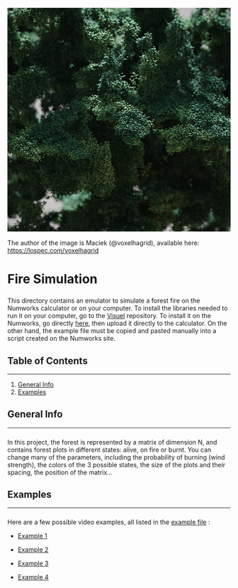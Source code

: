 <p align="center" width="100%">
<img src=".\pictures\fire.png" alt="fire">
</p>

The author of the image is Maciek (@voxelhagrid), available here: https://lospec.com/voxelhagrid

# Fire Simulation

###

This directory contains an emulator to simulate a forest fire on the Numworks calculator or on your computer. To install the libraries needed to run it on your computer, go to the [Visuel](https://github.com/Archange-py/Visuel) repository. To install it on the Numworks, go directly [here](https://my.numworks.com/python/archange/fire_simulator), then upload it directly to the calculator. On the other hand, the example file must be copied and pasted manually into a script created on the Numworks site.

## Table of Contents
***
1. [General Info](#general-info)
2. [Examples](#examples)

## General Info
***
###

In this project, the forest is represented by a matrix of dimension N, and contains forest plots in different states: alive, on fire or burnt. You can change many of the parameters, including the probability of burning (wind strength), the colors of the 3 possible states, the size of the plots and their spacing, the position of the matrix...

## Examples
***
###

Here are a few possible video examples, all listed in the [example file](example_simulation.py) :

+ [Example 1](https://github.com/Archange-py/Fire_Simulation/blob/main/movies/example_fire_1.mp4)

+ [Example 2](https://github.com/Archange-py/Fire_Simulation/blob/main/movies/example_fire_2.mp4)

+ [Example 3](https://github.com/Archange-py/Fire_Simulation/blob/main/movies/example_fire_3.mp4)

+ [Example 4](https://github.com/Archange-py/Fire_Simulation/blob/main/movies/example_fire_4.mp4)
